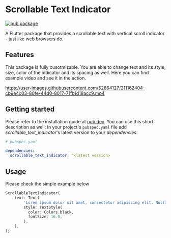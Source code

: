 # Scrollable Text Indicator

[![pub package](https://img.shields.io/pub/v/scrollable_text_indicator.svg)](https://pub.dartlang.org/packages/scrollable_text_indicator)

A Flutter package that provides a scrollable text with vertical scroll indicator - just like web browsers do.
 
## Features

This package is fully cusotmizable. You are able to change text and its style, size, color of the indicator and its spacing as well.
Here you can find example video and see it in the action.

https://user-images.githubusercontent.com/52864127/211162404-cb9e4c03-80fe-44d0-8017-71fb1d18acc9.mp4

## Getting started

Please refer to the installation guide at [pub.dev](https://pub.dev/packages/chopper/scrollable_text_indicator). 
You can use this short description as well:
In your project's `pubspec.yaml` file add *scrollable_text_indicator*'s latest version to your *dependencies*.
```yaml
# pubspec.yaml

dependencies:
  scrollable_text_indicator: ^<latest version>
```

## Usage

Please check the simple example below
```dart
ScrollableTextIndicator(
    text: Text(
        'Lorem ipsum dolor sit amet, consectetur adipiscing elit. Nullam pulvinar risus sit amet augue viverra ultrices. Aliquam erat volutpat. Proin sagittis ultricies blandit. Donec diam velit, vestibulum commodo leo eu, suscipit condimentum ante. Aenean laoreet sapien mauris. Praesent maximus sagittis felis auctor facilisis. In ullamcorper velit id leo semper, pellentesque luctus risus efficitur. Aenean et tristique diam, vitae volutpat mi. Morbi bibendum ut nibh a ornare. Nulla nec dolor pellentesque, gravida neque ut, condimentum augue. Phasellus mollis metus ac tincidunt venenatis. Aenean at ullamcorper massa. Vestibulum volutpat nunc ut ultrices facilisis. Cras dui lorem, vehicula eu hendrerit non, sollicitudin quis libero. Morbi dapibus libero tincidunt lobortis efficitur.',
        style: TextStyle(
          color: Colors.black,
          fontSize: 16.0,
        ),
    ),
);
```

